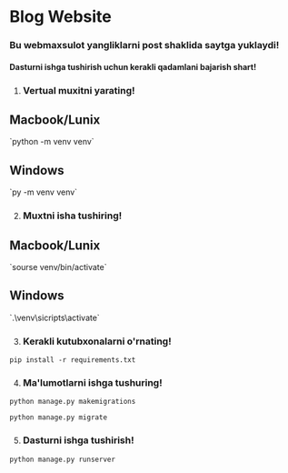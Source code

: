 # Blog Website

<h3>Bu webmaxsulot yangliklarni post shaklida saytga yuklaydi!</h3>  

<h4>Dasturni ishga tushirish uchun kerakli qadamlani bajarish shart!</h4>

1. <h3>Vertual muxitni yarating!</h3>


<h2>Macbook/Lunix</h2>  `python -m venv venv`


<h2>Windows</h2>    `py -m venv venv`


2. <h3>Muxtni isha tushiring!</h3>

<h2>Macbook/Lunix</h2> `sourse venv/bin/activate`


<h2>Windows</h2> `.\venv\sicripts\activate`

3. <h3>Kerakli kutubxonalarni o'rnating!</h3>

`pip install -r requirements.txt`

4. <h3> Ma'lumotlarni ishga tushuring!</h3>

`python manage.py makemigrations`

`python manage.py migrate`


5. <h3>Dasturni ishga tushirish!</h3>

`python manage.py runserver`
